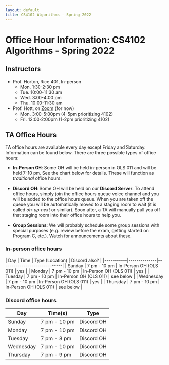 ```yaml
---
layout: default
title: CS4102 Algorithms - Spring 2022 
---
```

# Office Hour Information: CS4102 Algorithms - Spring 2022

## Instructors

* Prof. Horton, Rice 401, In-person
   * Mon. 1:30-2:30 pm
   * Tue. 10:00-11:30 am
   * Wed. 3:00-4:00 pm
   * Thu. 10:00-11:30 am 
* Prof. Hott, on [Zoom](https://virginia.zoom.us/my/jrhott) (for now)
   * Mon. 3:00-5:00pm (4-5pm prioritizing 4102)
   * Fri. 12:00-2:00pm (1-2pm prioritizing 4102)

## TA Office Hours

TA office hours are available every day except Friday and Saturday. Information can be found below. There are three possible types of office hours:

- **In-Person OH**: Some OH will be held in-person in OLS 011 and will be held 7-10 pm. See the chart below for details. These will function as *traditional* office hours.

- **Discord OH**: Some OH will be held on our **Discord Server**. To attend office hours, simply join the office hours queue voice channel and you will be added to the office hours queue. When you are taken off the queue you will be automatically moved to a staging room to wait (it is called *oh-up-next* or similar). Soon after, a TA will manually pull you off that staging room into their office hours to help you.

- **Group Sessions**: We will probably schedule some group sessions with special purposes (e.g. review before the exam, getting started on Program C, etc.).  Watch for announcements about these.

### In-person office hours

| Day       | Time         | Type (Location)        | Discord also? |
|-----------|--------------|------------------------------|
| Sunday    | 7 pm - 10 pm | In-Person OH (OLS 011) | yes |
| Monday    | 7 pm - 10 pm | In-Person OH (OLS 011) | yes |
| Tuesday   | 7 pm - 10 pm | In-Person OH (OLS 011) | see below |
| Wednesday | 7 pm - 10 pm | In-Person OH (OLS 011) | yes |
| Thursday  | 7 pm - 10 pm | In-Person OH (OLS 011) | see below |

### Discord office hours

| Day       | Time(s)      | Type       |
|-----------|--------------|------------|
| Sunday    | 7 pm - 10 pm | Discord OH |
| Monday    | 7 pm - 10 pm | Discord OH |
| Tuesday   | 7 pm - 8 pm  | Discord OH |
| Wednesday | 7 pm - 10 pm | Discord OH |
| Thursday  | 7 pm - 9 pm  | Discord OH |